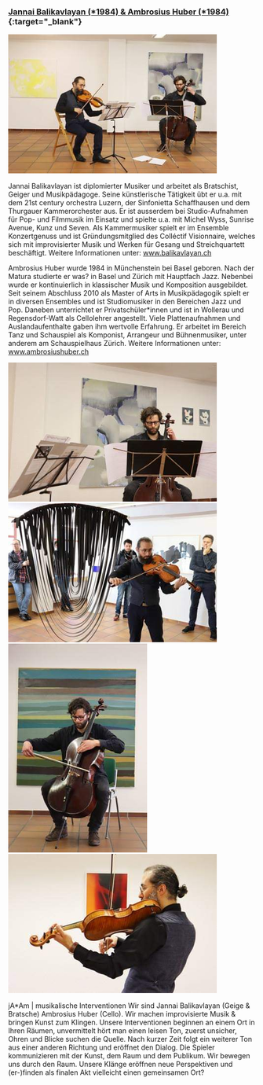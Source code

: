 ### [Jannai Balikavlayan (\*1984) & Ambrosius Huber (\*1984)](https://www.balikavlayan.ch){:target="_blank"}

![Jannai Balikavlayan & Ambrosius Huber](images/artists/2019/jAAm_Portrait.jpg)

Jannai Balikavlayan ist diplomierter Musiker und arbeitet als Bratschist, Geiger und Musikpädagoge. Seine künstlerische Tätigkeit übt er u.a. mit dem 21st century orchestra Luzern, der Sinfonietta Schaffhausen und dem Thurgauer Kammerorchester aus. Er ist ausserdem bei Studio-Aufnahmen für Pop- und Filmmusik im Einsatz und spielte u.a. mit Michel Wyss, Sunrise Avenue, Kunz und Seven. Als Kammermusiker spielt er im Ensemble Konzertgenuss und ist Gründungsmitglied des Colléctif Visionnaire, welches sich mit improvisierter Musik und Werken für Gesang und Streichquartett beschäftigt. Weitere Informationen unter: www.balikavlayan.ch

Ambrosius Huber wurde 1984 in Münchenstein bei Basel geboren. Nach der Matura studierte er was? in Basel und Zürich mit Hauptfach Jazz. Nebenbei wurde er kontinuierlich in klassischer Musik und Komposition ausgebildet. Seit seinem Abschluss 2010 als Master of Arts in Musikpädagogik spielt er in diversen Ensembles und ist Studiomusiker in den Bereichen Jazz und Pop. Daneben unterrichtet er Privatschüler\*innen und ist in Wollerau und Regensdorf-Watt als Cellolehrer angestellt. Viele Plattenaufnahmen und Auslandaufenthalte gaben ihm wertvolle Erfahrung. Er arbeitet im Bereich Tanz und Schauspiel als Komponist, Arrangeur und Bühnenmusiker, unter anderem am Schauspielhaus Zürich. Weitere Informationen unter: www.ambrosiushuber.ch

![Jannai Balikavlayan & Ambrosius Huber's opus](images/artists/2019/jAAm_musikalische_Intervention_1.jpg)
![Jannai Balikavlayan & Ambrosius Huber's opus](images/artists/2019/jAAm_musikalische_Intervention_2.jpg)
![Jannai Balikavlayan & Ambrosius Huber's opus](images/artists/2019/jAAm_musikalische_Intervention_3.jpg)
![Jannai Balikavlayan & Ambrosius Huber's opus](images/artists/2019/jAAm_musikalische_Intervention_4.jpg)


jA\*Am | musikalische Interventionen
Wir sind Jannai Balikavlayan (Geige & Bratsche) Ambrosius Huber (Cello). Wir machen improvisierte Musik & bringen Kunst zum Klingen. Unsere Interventionen beginnen an einem Ort in Ihren Räumen, unvermittelt hört man einen leisen Ton, zuerst unsicher, Ohren und Blicke suchen die Quelle. Nach kurzer Zeit folgt ein weiterer Ton aus einer anderen Richtung und eröffnet den Dialog. Die Spieler kommunizieren mit der Kunst, dem Raum und dem Publikum. Wir bewegen uns durch den Raum. Unsere Klänge eröffnen neue Perspektiven und (er-)finden als finalen Akt vielleicht einen gemeinsamen Ort?
